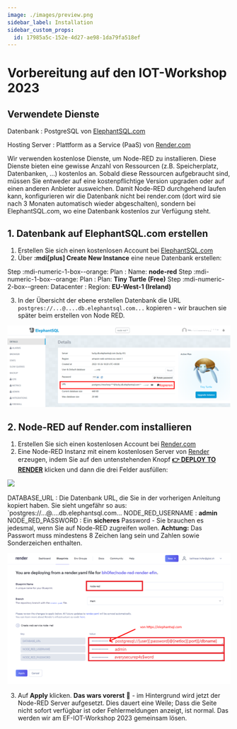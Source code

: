 ```yaml
---
image: ./images/preview.png
sidebar_label: Installation
sidebar_custom_props:
  id: 17985a5c-152e-4d27-ae98-1da79fa518ef
---
```


# Vorbereitung auf den IOT-Workshop 2023

## Verwendete Dienste

Datenbank
: PostgreSQL von [ElephantSQL.com](https://www.elephantsql.com/)

Hosting Server
: Plattform as a Service (PaaS) von [Render.com](https://render.com/)


Wir verwenden kostenlose Dienste, um Node-RED zu installieren. Diese Dienste bieten eine gewisse Anzahl von Ressourcen (z.B. Speicherplatz, Datenbanken, ...) kostenlos an. Sobald diese Ressourcen aufgebraucht sind, müssen Sie entweder auf eine kostenpflichtige Version upgraden oder auf einen anderen Anbieter ausweichen. Damit Node-RED durchgehend laufen kann, konfigurieren wir die Datenbank nicht bei render.com (dort wird sie nach 3 Monaten automatisch wieder abgeschalten), sondern bei ElephantSQL.com, wo eine Datenbank kostenlos zur Verfügung steht.

## 1. Datenbank auf ElephantSQL.com erstellen

1. Erstellen Sie sich einen kostenlosen Account bei [ElephantSQL.com](https://www.elephantsql.com/)
2. Über __:mdi[plus] Create New Instance__ eine neue Datenbank erstellen:

Step :mdi-numeric-1-box--orange: Plan
: Name: __node-red__
Step :mdi-numeric-1-box--orange: Plan 
: Plan: __Tiny Turtle (Free)__
Step :mdi-numeric-2-box--green: Datacenter
: Region: __EU-West-1 (Ireland)__

3. In der Übersicht der ebene erstellen Datenbank die URL `postgres://...@....db.elephantsql.com...` kopieren - wir brauchen sie später beim erstellen von Node RED.

  ![](images/elephant-db.png)

## 2. Node-RED auf Render.com installieren
1. Erstellen Sie sich einen kostenlosen Account bei [Render.com](https://render.com/)
2. Eine Node-RED Instanz mit einem kostenlosen Server von [Render](https://render.com) erzeugen, indem Sie auf den untenstehenden Knopf [__👉 DEPLOY TO RENDER__](https://render.com/deploy?repo=https://github.com/bh0fer/node-red-render-efin) klicken und dann die drei Felder ausfüllen:

  [![](https://render.com/images/deploy-to-render-button.svg)](https://render.com/deploy?repo=https://github.com/bh0fer/node-red-render-efin)

  DATABASE_URL
  : Die Datenbank URL, die Sie in der vorherigen Anleitung kopiert haben. Sie sieht ungefähr so aus: `postgres://...@....db.elephantsql.com...
  NODE_RED_USERNAME
  : __admin__
  NODE_RED_PASSWORD
  : Ein **sicheres** Password - Sie brauchen es jedesmal, wenn Sie auf Node-RED zugreifen wollen. **Achtung:** Das Passwort muss mindestens 8 Zeichen lang sein und Zahlen sowie Sonderzeichen enthalten.

  ![](images/node-red-install-01.png)

3. Auf __Apply__ klicken. **Das wars vorerst** 🥳 - im Hintergrund wird jetzt der Node-RED Server aufgesetzt. Dies dauert eine Weile; Dass die Seite nicht sofort verfügbar ist oder Fehlermeldungen anzeigt, ist normal. Das werden wir am EF-IOT-Workshop 2023 gemeinsam lösen.